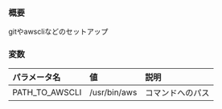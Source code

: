 ### 概要
gitやawscliなどのセットアップ

### 変数
|パラメータ名|値|説明|
|:---|:---|:---|
|PATH_TO_AWSCLI|/usr/bin/aws|コマンドへのパス|
